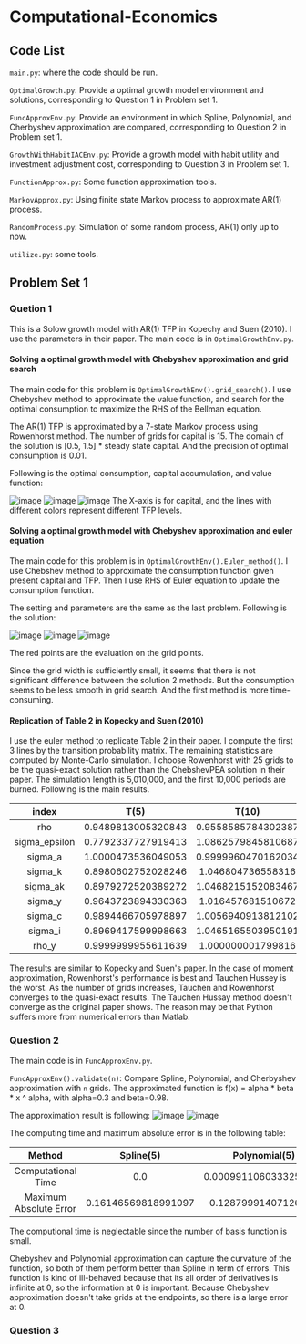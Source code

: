 # Computational-Economics

## Code List

`main.py`: where the code should be run.

`OptimalGrowth.py`: Provide a optimal growth model environment and solutions, corresponding to Question 1 in Problem set 1.

`FuncApproxEnv.py`: Provide an environment in which Spline, Polynomial, and Cherbyshev approximation are compared, corresponding to Question 2 in Problem set 1.

`GrowthWithHabitIACEnv.py`: Provide a growth model with habit utility and investment adjustment cost, corresponding to Question 3 in Problem set 1.

`FunctionApprox.py`: Some function approximation tools.

`MarkovApprox.py`: Using finite state Markov process to approximate AR(1) process.

`RandomProcess.py`: Simulation of some random process, AR(1) only up to now.

`utilize.py`: some tools.

## Problem Set 1

### Quetion 1

This is a Solow growth model with AR(1) TFP in Kopechy and Suen (2010).
I use the parameters in their paper.
The main code is in `OptimalGrowthEnv.py`.

#### Solving a optimal growth model with Chebyshev approximation and grid search

The main code for this problem is `OptimalGrowthEnv().grid_search()`.
I use Chebyshev method to approximate the value function, and search for the optimal consumption to maximize the RHS of the Bellman equation.

The AR(1) TFP is approximated by a 7-state Markov process using Rowenhorst method.
The number of grids for capital is 15.
The domain of the solution is [0.5, 1.5] * steady state capital.
And the precision of optimal consumption is 0.01.

Following is the optimal consumption, capital accumulation, and value function: 

![image](figures/problem_set_1/q12_v.png)
![image](figures/problem_set_1/q12_c.png)
![image](figures/problem_set_1/q12_k.png)
The X-axis is for capital, and the lines with different colors represent different TFP levels.

#### Solving a optimal growth model with Chebyshev approximation and euler equation

The main code for this problem is in `OptimalGrowthEnv().Euler_method()`.
I use Chebshev method to approximate the consumption function given present capital and TFP.
Then I use RHS of Euler equation to update the consumption function.

The setting and parameters are the same as the last problem.
Following is the solution:

![image](figures/problem_set_1/q13_v.png)
![image](figures/problem_set_1/q13_c.png)
![image](figures/problem_set_1/q13_k.png)

The red points are the evaluation on the grid points.

Since the grid width is sufficiently small, it seems that there is not significant difference between the solution 2 methods.
But the consumption seems to be less smooth in grid search.
And the first method is more time-consuming.

#### Replication of Table 2 in Kopecky and Suen (2010)

I use the euler method to replicate Table 2 in their paper.
I compute the first 3 lines by the transition probability matrix.
The remaining statistics are computed by Monte-Carlo simulation.
I choose Rowenhorst with 25 grids to be the quasi-exact solution rather than the ChebshevPEA solution in their paper.
The simulation length is 5,010,000, and the first 10,000 periods are burned.
Following is the main results.

| index | T(5) | T(10) | T(25) | TH(5) | TH(10) | TH(25) | R(5) | R(10) | R(25) | 
| :----: | :----: | :----: | :----: | :----: | :----: | :----: | :----: | :----: | :----: | 
| rho | 0.9489813005320843 | 0.9558585784302387 | 0.9772729323983873 | 0.9584457132537361 | 1.2023962764420566 | 1.3958806599246751 | 0.960249213874119 | 0.9942382865351974 | 1.0 |
| sigma_epsilon | 0.7792337727919413 | 1.0862579845810687 | 1.010657101453192 | 0.0006353786225143621 | 1.8439167794230527 | 2.817079034961109 | 0.9595960213868383 | 0.9918961180434522 | 1.0 |
| sigma_a | 1.0000473536049053 | 0.9999960470162034 | 0.9999945511175873 | 2.089779030048299 | 1.5486342715435837 | 1.3139241178069108 | 1.0000146110564414 | 0.9999951529493425 | 1.0 |
| sigma_k | 0.8980602752028246 | 1.046804736558316 | 1.0094278111060933 | 0.640532387594404 | 0.5516469891459609 | 0.5551399026945608 | 1.0000194935978146 | 1.0000061654351353 | 1.0 | 
| sigma_ak | 0.8979272520389272 | 1.0468215152083467 | 1.0094404187222084 | 0.6404409052628426 | 0.20032107276818503 | 0.4742085794630114 | 1.0000210551390718 | 1.000006632563311 | 1.0 | 
| sigma_y | 0.9643723894330363 | 1.016457681510672 | 1.0033115758511089 | 0.8761224950010456 | 0.7601242660502582 | 0.8284682390792939 | 1.000007147128859 | 1.0000022552190273 | 1.0 | 
| sigma_c | 0.9894466705978897 | 1.0056940913812102 | 1.0011155230106046 | 0.9696329346187078 | 1.0547732697227472 | 0.9972331678651093 | 1.0000025311878658 | 1.0000007945277887 | 1.0 | 
| sigma_i | 0.8969417599998663 | 1.0465165503950191 | 1.0093518616179082 | 0.6390693726384001 | 0.8788448685123512 | 0.6964464758441952 | 1.0000218465266735 | 1.0000068212979027 | 1.0 | 
| rho_y | 0.9999999955611639 | 1.000000001799816 | 1.0000000003912346 | 0.9999999713844252 | 0.9999997828497693 | 0.9999999143962336 | 1.0000000000004567 | 1.0000000000000082 | 1.0 | 

The results are similar to Kopecky and Suen's paper.
In the case of moment approximation, Rowenhorst's performance is best and Tauchen Hussey is the worst.
As the number of grids increases, Tauchen and Rowenhorst converges to the quasi-exact results.
The Tauchen Hussay method doesn't converge as the original paper shows.
The reason may be that Python suffers more from numerical errors than Matlab.
### Question 2

The main code is in `FuncApproxEnv.py`.

`FuncApproxEnv().validate(n)`: Compare Spline, Polynomial, and Cherbyshev approximation with `n` grids.
The approximated function is f(x) = alpha * beta * x ^ alpha, with alpha=0.3 and beta=0.98.

The approximation result is following:
![image](figures/problem_set_1/q2_5.png)
![image](figures/problem_set_1/q2_10.png)

The computing time and maximum absolute error is in the following table:

| Method | Spline(5) | Polynomial(5) | Chebyshev(5) | Spline(10) | Polynomial(10) | Chebyshev(10) |
| :----: | :----: | :----: | :----: | :----: | :----: | :----: |
| Computational Time | 0.0 | 0.0009911060333251953 | 0.0 | 0.0 | 0.0 | 0.0010030269622802734 |
| Maximum Absolute Error | 0.16146569818991097 | 0.12879991407126204 | 0.1579644117293864 | 0.12678461317265927 | 0.09112689484861211 | 0.10377239873151732|

The computional time is neglectable since the number of basis function is small.

Chebyshev and Polynomial approximation can capture the curvature of the function, so both of them perform better than Spline in term of errors.
This function is kind of ill-behaved because that its all order of derivatives is infinite at 0, so the information at 0 is important.
Because Chebyshev approximation doesn't take grids at the endpoints, so there is a large error at 0. 
### Question 3